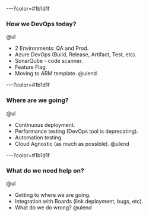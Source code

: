 ---?color=#1b1d1f

### How we DevOps today?
@ul
- 2 Environments: QA and Prod.
- Azure DevOps (Build, Release, Artifact, Test, etc).
- SonarQube - code scanner.
- Feature Flag.
- Moving to ARM template.
@ulend

---?color=#1b1d1f

### Where are we going?
@ul
- Continuous deployment.
- Performance testing (DevOps tool is deprecating).
- Automation testing.
- Cloud Agnostic (as much as possible).
@ulend

---?color=#1b1d1f

### What do we need help on?
@ul
- Getting to where we are going.
- Integration with Boards (link deployment, bugs, etc).
- What do we do wrong?
@ulend
